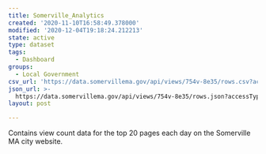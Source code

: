 ```yaml
---
title: Somerville_Analytics
created: '2020-11-10T16:58:49.378000'
modified: '2020-12-04T19:18:24.212213'
state: active
type: dataset
tags:
  - Dashboard
groups:
  - Local Government
csv_url: 'https://data.somervillema.gov/api/views/754v-8e35/rows.csv?accessType=DOWNLOAD'
json_url: >-
  https://data.somervillema.gov/api/views/754v-8e35/rows.json?accessType=DOWNLOAD
layout: post

---
```

Contains view count data for the top 20 pages each day on the Somerville MA city website.

